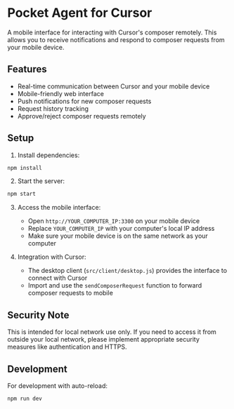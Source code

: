 # Pocket Agent for Cursor

A mobile interface for interacting with Cursor's composer remotely. This allows you to receive notifications and respond to composer requests from your mobile device.

## Features

- Real-time communication between Cursor and your mobile device
- Mobile-friendly web interface
- Push notifications for new composer requests
- Request history tracking
- Approve/reject composer requests remotely

## Setup

1. Install dependencies:
```bash
npm install
```

2. Start the server:
```bash
npm start
```

3. Access the mobile interface:
   - Open `http://YOUR_COMPUTER_IP:3300` on your mobile device
   - Replace `YOUR_COMPUTER_IP` with your computer's local IP address
   - Make sure your mobile device is on the same network as your computer

4. Integration with Cursor:
   - The desktop client (`src/client/desktop.js`) provides the interface to connect with Cursor
   - Import and use the `sendComposerRequest` function to forward composer requests to mobile

## Security Note

This is intended for local network use only. If you need to access it from outside your local network, please implement appropriate security measures like authentication and HTTPS.

## Development

For development with auto-reload:
```bash
npm run dev
``` 
